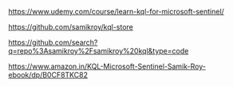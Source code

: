 https://www.udemy.com/course/learn-kql-for-microsoft-sentinel/

https://github.com/samikroy/kql-store

https://github.com/search?q=repo%3Asamikroy%2Fsamikroy%20kql&type=code


https://www.amazon.in/KQL-Microsoft-Sentinel-Samik-Roy-ebook/dp/B0CF8TKC82
